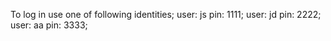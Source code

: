 To log in use one of following identities;
user: js pin: 1111;
user: jd pin: 2222;
user: aa pin: 3333;
